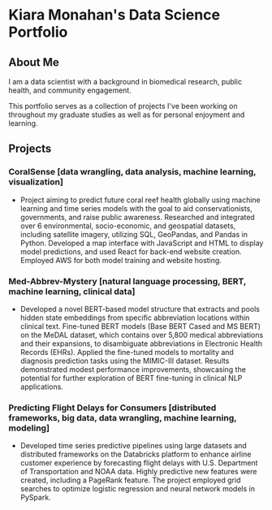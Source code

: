 # Kiara Monahan's Data Science Portfolio
## About Me
I am a data scientist with a background in biomedical research, public health, and community engagement. 

This portfolio serves as a collection of projects I've been working on throughout my graduate studies as well as for personal enjoyment and learning. 

## Projects

### CoralSense [data wrangling, data analysis, machine learning, visualization]
- Project aiming to predict future coral reef health globally using machine learning and time series models with the goal to aid conservationists, governments, and raise public awareness. Researched and integrated over 6 environmental, socio-economic, and geospatial datasets, including satellite imagery, utilizing SQL, GeoPandas, and Pandas in Python. Developed a map interface with JavaScript and HTML to display model predictions, and used React for back-end website creation. Employed AWS for both model training and website hosting.

### Med-Abbrev-Mystery [natural language processing, BERT, machine learning, clinical data]
- Developed a novel BERT-based model structure that extracts and pools hidden state embeddings from specific abbreviation locations within clinical text. Fine-tuned BERT models (Base BERT Cased and MS BERT) on the MeDAL dataset, which contains over 5,800 medical abbreviations and their expansions, to disambiguate abbreviations in Electronic Health Records (EHRs). Applied the fine-tuned models to mortality and diagnosis prediction tasks using the MIMIC-III dataset. Results demonstrated modest performance improvements, showcasing the potential for further exploration of BERT fine-tuning in clinical NLP applications.

### Predicting Flight Delays for Consumers [distributed frameworks, big data, data wrangling, machine learning, modeling]
- Developed time series predictive pipelines using large datasets and distributed frameworks on the Databricks platform to enhance airline customer experience by forecasting flight delays with U.S. Department of Transportation and NOAA data. Highly predictive new features were created, including a PageRank feature. The project employed grid searches to optimize logistic regression and neural network models in PySpark. 


